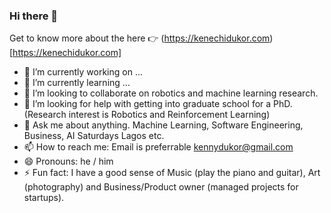 ### Hi there 👋

Get to know more about the here 👉 (https://kenechidukor.com)[https://kenechidukor.com]

<!--
**kennydukor/kennydukor** is a ✨ _special_ ✨ repository because its `README.md` (this file) appears on your GitHub profile.

Here are some ideas to get you started:-->

- 🔭 I’m currently working on ...
- 🌱 I’m currently learning ...
- 👯 I’m looking to collaborate on robotics and machine learning research.
- 🤔 I’m looking for help with getting into graduate school for a PhD. (Research interest is Robotics and Reinforcement Learning)
- 💬 Ask me about anything. Machine Learning, Software Engineering, Business, AI Saturdays Lagos etc.
- 📫 How to reach me: Email is preferrable kennydukor@gmail.com
- 😄 Pronouns: he / him
- ⚡ Fun fact: I have a good sense of Music (play the piano and guitar), Art (photography) and Business/Product owner (managed projects for startups).

